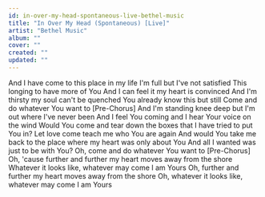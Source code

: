 ```yaml
---
id: in-over-my-head-spontaneous-live-bethel-music
title: "In Over My Head (Spontaneous) [Live]"
artist: "Bethel Music"
album: ""
cover: ""
created: ""
updated: ""
---
```


And I have come to this place in my life
I'm full but I've not satisfied
This longing to have more of You
And I can feel it my heart is convinced
And I'm thirsty my soul can't be quenched
You already know this but still
Come and do whatever You want to
[Pre-Chorus]
And I'm standing knee deep but I'm out where I've never been
And I feel You coming and I hear Your voice on the wind
Would You come and tear down the boxes that I have tried to put You in?
Let love come teach me who You are again
And would You take me back to the place where my heart was only about You
And all I wanted was just to be with You?
Oh, come and do whatever You want to
[Pre-Chorus]
Oh, 'cause further and further my heart moves away from the shore
Whatever it looks like, whatever may come I am Yours
Oh, further and further my heart moves away from the shore
Oh, whatever it looks like, whatever may come I am Yours